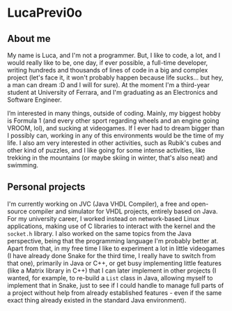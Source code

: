 # LucaPrevi0o
## About me
My name is Luca, and I'm not a programmer. But, I like to code, a lot, and I would really like to be, one day, if ever possible, a full-time developer, writing hundreds and thousands of lines of code in a big and complex project (let's face it, it won't probably happen because life sucks... but hey, a man can dream :D and I will for sure). At the moment I'm a third-year student at University of Ferrara, and I'm graduating as an Electronics and Software Engineer.

I’m interested in many things, outside of coding. Mainly, my biggest hobby is Formula 1 (and every other sport regarding wheels and an engine going VROOM, lol), and sucking at videogames. If I ever had to dream bigger than I possibly can, working in any of this environments would be the time of my life. I also am very interested in other activities, such as Rubik's cubes and other kind of puzzles, and I like going for some intense activities, like trekking in the mountains (or maybe skiing in winter, that's also neat) and swimming.

## Personal projects
I'm currently working on JVC (Java VHDL Compiler), a free and open-source compiler and simulator for VHDL projects, entirely based on Java. For my university career, I worked instead on network-based Linux applications, making use of C libraries to interact with the kernel and the `socket.h` library. I also worked on the same topics from the Java perspective, being that the programming language I'm probably better at.<br>
Apart from that, in my free time I like to experiment a lot in little videogames (I have already done Snake for the third time, I really have to switch from that one), primarily in Java or C++, or get busy implementing little features (like a Matrix library in C++) that I can later implement in other projects (I wanted, for example, to re-build a `List` class in Java, allowing myself to implement that in Snake, just to see if I could handle to manage full parts of a project without help from already established features - even if the same exact thing already existed in the standard Java environment).

<!---
LucaPrevi0o/LucaPrevi0o is a ✨ special ✨ repository because its `README.md` (this file) appears on your GitHub profile.
You can click the Preview link to take a look at your changes.
--->
